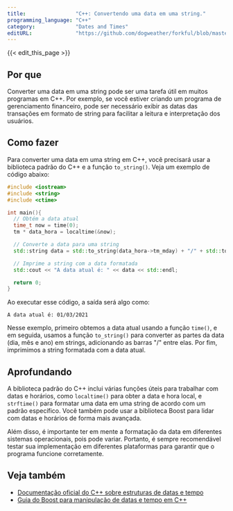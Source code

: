 ```yaml
---
title:                "C++: Convertendo uma data em uma string."
programming_language: "C++"
category:             "Dates and Times"
editURL:              "https://github.com/dogweather/forkful/blob/master/content/pt/cpp/converting-a-date-into-a-string.md"
---
```


{{< edit_this_page >}}

## Por que

Converter uma data em uma string pode ser uma tarefa útil em muitos programas em C++. Por exemplo, se você estiver criando um programa de gerenciamento financeiro, pode ser necessário exibir as datas das transações em formato de string para facilitar a leitura e interpretação dos usuários.

## Como fazer

Para converter uma data em uma string em C++, você precisará usar a biblioteca padrão do C++ e a função `to_string()`. Veja um exemplo de código abaixo:

```C++
#include <iostream>
#include <string>
#include <ctime>

int main(){
  // Obtém a data atual
  time_t now = time(0);
  tm * data_hora = localtime(&now);

  // Converte a data para uma string 
  std::string data = std::to_string(data_hora->tm_mday) + "/" + std::to_string(data_hora->tm_mon + 1) + "/" + std::to_string(data_hora->tm_year + 1900);

  // Imprime a string com a data formatada
  std::cout << "A data atual é: " << data << std::endl;

  return 0;
}
```

Ao executar esse código, a saída será algo como:

```
A data atual é: 01/03/2021
```

Nesse exemplo, primeiro obtemos a data atual usando a função `time()`, e em seguida, usamos a função `to_string()` para converter as partes da data (dia, mês e ano) em strings, adicionando as barras "/" entre elas. Por fim, imprimimos a string formatada com a data atual.

## Aprofundando

A biblioteca padrão do C++ inclui várias funções úteis para trabalhar com datas e horários, como `localtime()` para obter a data e hora local, e `strftime()` para formatar uma data em uma string de acordo com um padrão específico. Você também pode usar a biblioteca Boost para lidar com datas e horários de forma mais avançada.

Além disso, é importante ter em mente a formatação da data em diferentes sistemas operacionais, pois pode variar. Portanto, é sempre recomendável testar sua implementação em diferentes plataformas para garantir que o programa funcione corretamente.

## Veja também

- [Documentação oficial do C++ sobre estruturas de datas e tempo](https://en.cppreference.com/w/cpp/chrono)
- [Guia do Boost para manipulação de datas e tempo em C++](https://www.boost.org/doc/libs/1_67_0/doc/html/date_time.html)